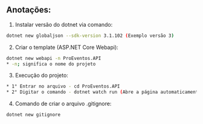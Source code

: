 ## Anotações:

1. Instalar versão do dotnet via comando:
  ```sh
dotnet new globaljson --sdk-version 3.1.102 (Exemplo versão 3)
 ```

2. Criar o template (ASP.NET Core Webapi):
```sh
dotnet new webapi -n ProEventos.API
* -n; significa o nome do projeto
```

3. Execução do projeto:
```sh
* 1° Entrar no arquivo - cd ProEventos.API
* 2° Digitar o comando - dotnet watch run (Abre a página automaticamente do Swagger)
```

4. Comando de criar o arquivo .gitignore:
```sh
dotnet new gitignore
```
